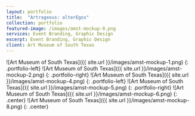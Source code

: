 ```yaml
---
layout: portfolio
title:  "Artrageous: alterEgos"
collection: portfolio
featured-image: /images/amst-mockup-9.png
services: Event Branding, Graphic Design
excerpt: Event Branding, Graphic Design
client: Art Museum of South Texas
---
```


![Art Museum of South Texas]({{ site.url }}/images/amst-mockup-1.png)
{: .portfolio-left}
![Art Museum of South Texas]({{ site.url }}/images/amst-mockup-2.png)
{: .portfolio-right}
![Art Museum of South Texas]({{ site.url }}/images/amst-mockup-4.png)
{: .portfolio-left}
![Art Museum of South Texas]({{ site.url }}/images/amst-mockup-5.png)
{: .portfolio-right}
![Art Museum of South Texas]({{ site.url }}/images/amst-mockup-6.png)
{: .center}
![Art Museum of South Texas]({{ site.url }}/images/amst-mockup-8.png)
{: .center}
